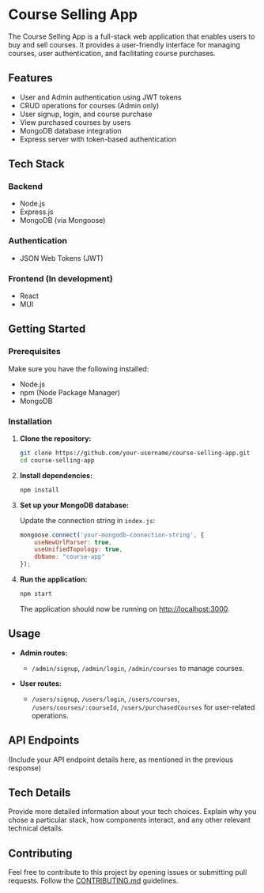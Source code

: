 # Course Selling App

The Course Selling App is a full-stack web application that enables users to buy and sell courses. It provides a user-friendly interface for managing courses, user authentication, and facilitating course purchases.

## Features

- User and Admin authentication using JWT tokens
- CRUD operations for courses (Admin only)
- User signup, login, and course purchase
- View purchased courses by users
- MongoDB database integration
- Express server with token-based authentication

## Tech Stack

### Backend

- Node.js
- Express.js
- MongoDB (via Mongoose)

### Authentication

- JSON Web Tokens (JWT)

### Frontend (In development)

- React
- MUI

## Getting Started

### Prerequisites

Make sure you have the following installed:

- Node.js
- npm (Node Package Manager)
- MongoDB

### Installation

1. **Clone the repository:**

   ```bash
   git clone https://github.com/your-username/course-selling-app.git
   cd course-selling-app
   ```

2. **Install dependencies:**

   ```bash
   npm install
   ```

3. **Set up your MongoDB database:**

   Update the connection string in `index.js`:

   ```javascript
   mongoose.connect('your-mongodb-connection-string', {
       useNewUrlParser: true,
       useUnifiedTopology: true,
       dbName: "course-app"
   });
   ```

4. **Run the application:**

   ```bash
   npm start
   ```

   The application should now be running on [http://localhost:3000](http://localhost:3000).

## Usage

- **Admin routes:**
  - `/admin/signup`, `/admin/login`, `/admin/courses` to manage courses.

- **User routes:**
  - `/users/signup`, `/users/login`, `/users/courses`, `/users/courses/:courseId`, `/users/purchasedCourses` for user-related operations.

## API Endpoints

(Include your API endpoint details here, as mentioned in the previous response)

## Tech Details

Provide more detailed information about your tech choices. Explain why you chose a particular stack, how components interact, and any other relevant technical details.

## Contributing

Feel free to contribute to this project by opening issues or submitting pull requests. Follow the [CONTRIBUTING.md](CONTRIBUTING.md) guidelines.
